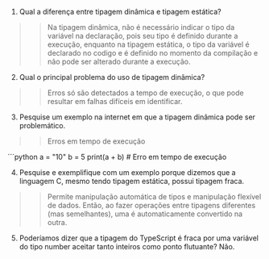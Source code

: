1. Qual a diferença entre tipagem dinâmica e tipagem estática?
>> Na tipagem dinâmica, não é necessário indicar o tipo da variável na declaração, pois seu tipo é definido durante a execução, enquanto na tipagem estática, o tipo da variável é declarado no codigo e é definido no momento da compilação e não pode ser alterado durante a execução.

2. Qual o principal problema do uso de tipagem dinâmica?
>> Erros só são detectados a tempo de execução, o que pode resultar em falhas difíceis em identificar.

3. Pesquise um exemplo na internet em que a tipagem dinâmica pode ser
problemático.
>> Erros em tempo de execução 

´´´python
a = "10"
b = 5
print(a + b) # Erro em tempo de execução

4. Pesquise e exemplifique com um exemplo porque dizemos que a linguagem C, mesmo tendo tipagem estática, possui tipagem fraca.
>> Permite manipulação automática de tipos e manipulação flexível de dados. Então, ao fazer operações entre tipagens diferentes (mas semelhantes), uma é automaticamente convertido na outra. 

5. Poderíamos dizer que a tipagem do TypeScript é fraca por uma variável do tipo number aceitar tanto inteiros como ponto flutuante?
Não.

